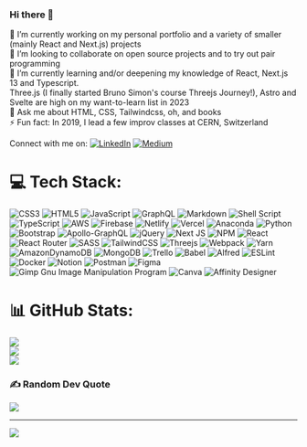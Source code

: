 ### Hi there 👋


🔭 I’m currently working on my personal portfolio and a variety of smaller (mainly React and Next.js) projects<br>👯 I’m looking to collaborate on open source projects and to try out pair programming<br>🤝  I’m currently learning and/or deepening my knowledge of React, Next.js 13 and Typescript.<br> Three.js (I finally started Bruno Simon's course Threejs Journey!), Astro and Svelte are high on my want-to-learn list in 2023<br>💬 Ask me about HTML, CSS, Tailwindcss, oh, and books<br>⚡ Fun fact: In 2019, I lead a few improv classes at CERN, Switzerland 

Connect with me on:
[![LinkedIn](https://img.shields.io/badge/LinkedIn-%230077B5.svg?logo=linkedin&logoColor=white)](https://linkedin.com/in/anjapetry/) [![Medium](https://img.shields.io/badge/Medium-12100E?logo=medium&logoColor=white)](https://medium.com/@TreyJapan) 

# 💻 Tech Stack:
![CSS3](https://img.shields.io/badge/css3-%231572B6.svg?style=flat&logo=css3&logoColor=white) ![HTML5](https://img.shields.io/badge/html5-%23E34F26.svg?style=flat&logo=html5&logoColor=white) ![JavaScript](https://img.shields.io/badge/javascript-%23323330.svg?style=flat&logo=javascript&logoColor=%23F7DF1E) ![GraphQL](https://img.shields.io/badge/-GraphQL-E10098?style=flat&logo=graphql&logoColor=white) ![Markdown](https://img.shields.io/badge/markdown-%23000000.svg?style=flat&logo=markdown&logoColor=white) ![Shell Script](https://img.shields.io/badge/shell_script-%23121011.svg?style=flat&logo=gnu-bash&logoColor=white) ![TypeScript](https://img.shields.io/badge/typescript-%23007ACC.svg?style=flat&logo=typescript&logoColor=white) ![AWS](https://img.shields.io/badge/AWS-%23FF9900.svg?style=flat&logo=amazon-aws&logoColor=white) ![Firebase](https://img.shields.io/badge/firebase-%23039BE5.svg?style=flat&logo=firebase) ![Netlify](https://img.shields.io/badge/netlify-%23000000.svg?style=flat&logo=netlify&logoColor=#00C7B7) ![Vercel](https://img.shields.io/badge/vercel-%23000000.svg?style=flat&logo=vercel&logoColor=white) ![Anaconda](https://img.shields.io/badge/Anaconda-%2344A833.svg?style=flat&logo=anaconda&logoColor=white) ![Python](https://img.shields.io/badge/python-3670A0?style=flat&logo=python&logoColor=ffdd54) ![Bootstrap](https://img.shields.io/badge/bootstrap-%23563D7C.svg?style=flat&logo=bootstrap&logoColor=white) ![Apollo-GraphQL](https://img.shields.io/badge/-ApolloGraphQL-311C87?style=flat&logo=apollo-graphql) ![jQuery](https://img.shields.io/badge/jquery-%230769AD.svg?style=flat&logo=jquery&logoColor=white) ![Next JS](https://img.shields.io/badge/Next-black?style=flat&logo=next.js&logoColor=white) ![NPM](https://img.shields.io/badge/NPM-%23000000.svg?style=flat&logo=npm&logoColor=white) ![React](https://img.shields.io/badge/react-%2320232a.svg?style=flat&logo=react&logoColor=%2361DAFB) ![React Router](https://img.shields.io/badge/React_Router-CA4245?style=flat&logo=react-router&logoColor=white) ![SASS](https://img.shields.io/badge/SASS-hotpink.svg?style=flat&logo=SASS&logoColor=white) ![TailwindCSS](https://img.shields.io/badge/tailwindcss-%2338B2AC.svg?style=flat&logo=tailwind-css&logoColor=white) ![Threejs](https://img.shields.io/badge/threejs-black?style=flat&logo=three.js&logoColor=white) ![Webpack](https://img.shields.io/badge/webpack-%238DD6F9.svg?style=flat&logo=webpack&logoColor=black) ![Yarn](https://img.shields.io/badge/yarn-%232C8EBB.svg?style=flat&logo=yarn&logoColor=white) ![AmazonDynamoDB](https://img.shields.io/badge/Amazon%20DynamoDB-4053D6?style=flat&logo=Amazon%20DynamoDB&logoColor=white) ![MongoDB](https://img.shields.io/badge/MongoDB-%234ea94b.svg?style=flat&logo=mongodb&logoColor=white) ![Trello](https://img.shields.io/badge/Trello-%23026AA7.svg?style=flat&logo=Trello&logoColor=white) ![Babel](https://img.shields.io/badge/Babel-F9DC3e?style=flat&logo=babel&logoColor=black) ![Alfred](https://img.shields.io/badge/alfred-%235C1F87.svg?style=flat&logo=alfred) ![ESLint](https://img.shields.io/badge/ESLint-4B3263?style=flat&logo=eslint&logoColor=white) ![Docker](https://img.shields.io/badge/docker-%230db7ed.svg?style=flat&logo=docker&logoColor=white) ![Notion](https://img.shields.io/badge/Notion-%23000000.svg?style=flat&logo=notion&logoColor=white) ![Postman](https://img.shields.io/badge/Postman-FF6C37?style=flat&logo=postman&logoColor=white) 	![Figma](https://img.shields.io/badge/figma-%23F24E1E.svg?style=flat&logo=figma&logoColor=white) ![Gimp Gnu Image Manipulation Program](https://img.shields.io/badge/Gimp-657D8B?style=flat&logo=gimp&logoColor=FFFFFF) ![Canva](https://img.shields.io/badge/Canva-%2300C4CC.svg?style=flat&logo=Canva&logoColor=white) ![Affinity Designer](https://img.shields.io/badge/affinitydesginer-%231B72BE.svg?style=flat&logo=affinity-designer&logoColor=white)
# 📊 GitHub Stats:
![](https://github-readme-stats.vercel.app/api?username=anjapetry&theme=vision-friendly-dark&hide_border=false&include_all_commits=true&count_private=true)<br/>
![](https://github-readme-streak-stats.herokuapp.com/?user=anjapetry&theme=vision-friendly-dark&hide_border=false)<br/>
![](https://github-readme-stats.vercel.app/api/top-langs/?username=anjapetry&theme=vision-friendly-dark&hide_border=false&include_all_commits=true&count_private=true&layout=compact)

### ✍️ Random Dev Quote
![](https://quotes-github-readme.vercel.app/api?type=horizontal&theme=radical)

---
[![](https://visitcount.itsvg.in/api?id=anjapetry&icon=2&color=0)](https://visitcount.itsvg.in)

<!-- Proudly created with GPRM ( https://gprm.itsvg.in ) -->
